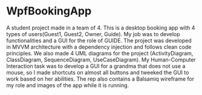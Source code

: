 # WpfBookingApp
A student project made in a team of 4. This is a desktop booking app with 4 types of users(Guest1, Guest2, Owner, Guide). My job was to develop functionalities and a GUI for the role of GUIDE. The project was developed in MVVM architecture with a dependency injection and follows clean code principles. We also made 4 UML diagrams for the project (ActivityDiagram, ClassDiagram, SequenceDiagram, UseCaseDiagram). My Human-Computer Interaction task was to develop a GUI for a grandma that does not use a mouse, so I made shortcuts on almost all buttons and tweeked the GUI to work based on her abilities. The rep also contains a Balsamiq wireframe for my role and images of the app while it is running.
